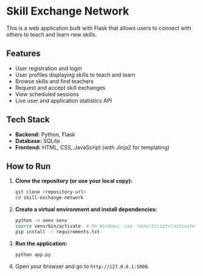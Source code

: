 # Skill Exchange Network

This is a web application built with Flask that allows users to connect with others to teach and learn new skills.

## Features

*   User registration and login
*   User profiles displaying skills to teach and learn
*   Browse skills and find teachers
*   Request and accept skill exchanges
*   View scheduled sessions
*   Live user and application statistics API

## Tech Stack

*   **Backend:** Python, Flask
*   **Database:** SQLite
*   **Frontend:** HTML, CSS, JavaScript (with Jinja2 for templating)

## How to Run

1.  **Clone the repository (or use your local copy):**
    ```bash
    git clone <repository-url>
    cd skill-exchange-network
    ```

2.  **Create a virtual environment and install dependencies:**
    ```bash
    python -m venv venv
    source venv/bin/activate  # On Windows, use `venv\Scripts\activate`
    pip install -r requirements.txt
    ```

3.  **Run the application:**
    ```bash
    python app.py
    ```

4.  Open your browser and go to `http://127.0.0.1:5000`.
